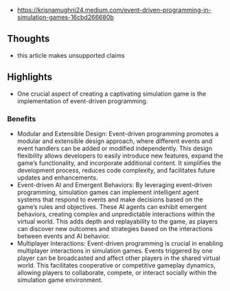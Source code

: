 
- https://krisnamughni24.medium.com/event-driven-programming-in-simulation-games-16cbd266680b

## Thoughts

- this article makes unsupported claims

## Highlights

- One crucial aspect of creating a captivating simulation game is the implementation of event-driven programming.

### Benefits

- Modular and Extensible Design: Event-driven programming promotes a modular and extensible design approach, where different events and event handlers can be added or modified independently. This design flexibility allows developers to easily introduce new features, expand the game’s functionality, and incorporate additional content. It simplifies the development process, reduces code complexity, and facilitates future updates and enhancements.
- Event-driven AI and Emergent Behaviors: By leveraging event-driven programming, simulation games can implement intelligent agent systems that respond to events and make decisions based on the game’s rules and objectives. These AI agents can exhibit emergent behaviors, creating complex and unpredictable interactions within the virtual world. This adds depth and replayability to the game, as players can discover new outcomes and strategies based on the interactions between events and AI behavior.
- Multiplayer Interactions: Event-driven programming is crucial in enabling multiplayer interactions in simulation games. Events triggered by one player can be broadcasted and affect other players in the shared virtual world. This facilitates cooperative or competitive gameplay dynamics, allowing players to collaborate, compete, or interact socially within the simulation game environment.